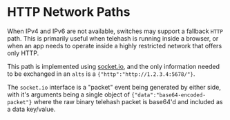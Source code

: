 # HTTP Network Paths

When IPv4 and IPv6 are not available, switches may support a fallback `HTTP` path.  This is primarily useful when telehash is running inside a browser, or when an app needs to operate inside a highly restricted network that offers only HTTP.

This path is implemented using [socket.io](http://socket.io), and the only information needed to be exchanged in an `alts` is a `{"http":"http://1.2.3.4:5678/"}`.

The `socket.io` interface is a "packet" event being generated by either side, with it's arguments being a single object of `{"data":"base64-encoded-packet"}` where the raw binary telehash packet is base64'd and included as a data key/value.